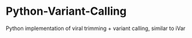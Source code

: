 # Python-Variant-Calling
Python implementation of viral trimming + variant calling, similar to iVar
